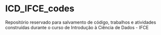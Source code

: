 # ICD_IFCE_codes
Repositório reservado para salvamento de código, trabalhos e atividades construídas durante o curso de Introdução à Ciência de Dados - IFCE
